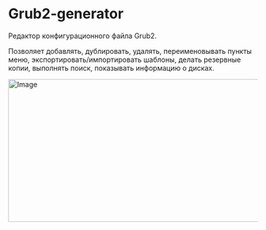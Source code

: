 # Grub2-generator

Редактор конфигурационного файла Grub2.

Позволяет добавлять, дублировать, удалять, переименовывать пункты меню, экспортировать/импортировать шаблоны, делать резервные копии, выполнять поиск, показывать информацию о дисках.

<img width="556" height="288" alt="Image" src="https://github.com/user-attachments/assets/1b77e42f-491a-4649-a09d-766fd00bd132" />
